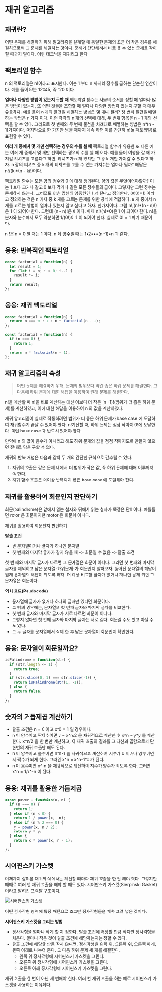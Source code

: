 # 재귀 알고리즘

## 재귀란?

어떤 문제를 해결하기 위해 알고리즘을 설계할 때 동일한 문제의 조금 더 작은 경우를 해결하므로써 그 문제를 해결하는 것이다. 문제가 간단해져서 바로 풀 수 있는 문제로 작아질 때까지 말이다. 이런 테크닉을 재귀라고 한다.

## 팩토리얼 함수

n 의 팩토리얼은 n!이라고 표시한다. 이는 1 부터 n 까지의 정수를 곱하는 단순한 연산이다. 예를 들어 5!는 1*2*3*4*5, 즉 120 이다.

**얼마나 다양한 방법이 있는지 구할 때**
팩토리얼 함수는 사물의 순서를 정할 때 얼마나 많은 방법이 있는지, 또 어떤 것들을 조합할 때 얼마나 다양한 방법이 있는지 구할 때 매우 유용하다. 예를 들어 n 개의 물건을 배열하는 방법은 몇 개나 될까? 첫 번째 물건을 배열하는 방법은 n 가지 이다. 이런 각각의 n 개의 선택에 대해, 두 번쨰 항목은 n - 1 개의 선택을 할 수 있다. 그러므로 첫 번째와 두 번째 물건을 차례대로 배열하는 방법은 n\*(n - 1)가지이다. 마지막으로 한 가지만 남을 때까지 계속 하면 이를 간단히 n!(n 팩토리얼)로 표현할 수 있다.

**여러 개 중에서 몇 개만 선택하는 경우의 수를 셀 때**
팩토리얼 함수가 유용한 또 다른 예는 여러 개 중에서 몇 개만 선택하는 경우의 수를 셀 때 이다. 예를 들어 여행을 갈 때 가져갈 티셔츠를 고른다고 하면, 티셔츠가 n 개 있지만 그 중 k 개만 가져갈 수 있다고 하자. n 장의 티셔츠 중 k 개의 티셔츠를 고를 수 있는 가지수는 얼마나 될까?
해답은 n!/(k!\*(n - k)!)이다.

팩토리얼 함수는 모든 양의 정수와 0 에 대해 정의된다. 0!의 값은 무엇이어야할까? 이는 1 보다 크거나 같고 0 보다 작거나 같은 모든 정수들의 곱이다. 그렇지만 그런 정수는 존재하지 않는다. 그러므로 0!은 곱셈의 항등원인 1 과 같다고 정의한다. (0!0!=1) 이라고 정의하는 것은 n 가지 중 k 개를 고르는 문제를 위한 공식에 적합하다.
n 개 중에서 n 개를 고르는 방법이 얼마나 있는지 알고 싶다고 하자. 한가지이다. 그럼 n!/(n!*(n - n)!)은 1 이 되어야 한다. 그런데 (n - n)!은 0 이다. 이제 n!/(n!*0)은 1 이 되어야 한다. n!을 분자와 분수에서 모두 약분하면 1/(0!)이 1 이 되어야 한다. 실제로 0! = 1 이기 때문이다.

n !은 n = 0 일 때는 1 이다. n 이 양수일 때는 1•2•••(n -1)•n 과 같다.

## 응용: 반복적인 팩토리얼

```js
const factorial = function(n) {
  let result = 1;
  for (let i = n; i > 0; i--) {
    result *= i;
  }
  return result;
};
```

## 응용: 재귀 팩토리얼

```js
const factorial = function(n) {
  return n === 0 ? 1 : n * factorial(n - 1);
};
```

```js
const factorial = function(n) {
  if (n === 0) {
    return 1;
  }
  return n * factorial(n - 1);
};
```

## 재귀 알고리즘의 속성

> 어떤 문제를 해결하기 위해, 문제의 범위보다 약간 좁은 하위 문제를 해결한다. 그 다음에 하위 문제에 대한 해답을 이용하여 원래 문제를 해결한다.

n!을 계산할 때 n!을 바로 계산하는 대신 이보다 더 작은 (n -1)!(범위가 더 좁은 하위 문제)를 계산하였고, 이에 대한 해답을 이용하여 n!의 값을 계산하였다.

재귀 알고리즘이 실제로 작동하려면 범위가 더 좁은 하위 문제가 base case 에 도달하여 재귀함수가 끝날 수 있어야 한다. n!계산할 때, 하위 문제는 점점 작아져 0!에 도달한다. 이런 base case 가 반드시 있어야 한다.

만약에 n 의 값이 음수가 아니라고 해도 하위 문제의 값을 점점 작아지도록 만들지 않으면 절대로 답을 구할 수 없다.

재귀의 반복 개념은 다음과 같이 두 개의 간단한 규칙으로 간추릴 수 있다.

1. 재귀의 호출은 같은 문제 내에서 더 범위가 작은 값, 즉 하위 문제에 대해 이루어져야 한다.
2. 재귀 함수 호출은 더이상 반복되지 않은 base case 에 도달해야 한다.

## 재귀를 활용하여 회문인지 판단하기

회문(palindrome)은 앞에서 읽는 철자와 뒤에서 읽는 철자가 똑같은 단어이다. 예를들면 rotor 은 회문이지만 motor 은 회문이 아니다.

재귀를 활용하여 회문인지 판단하기

**탈출 조건**

- 빈 문자열이거나 글자가 하나인 문자열
- 첫 번째와 마지막 글자가 같지 않을 때 -> 회문일 수 없음 -> 탈출 조건

첫 번 째와 마지막 글자가 다르면 그 문자열은 회문이 아니다. 그러면 첫 번째와 마지막 글자를 제외하고 남은 문자열-하위문제-가 회문인지 알아보자.
짧아진 문자열의 해답이 원래 문자열의 해답이 되도록 하자. 더 이상 비교할 글자가 없거나 하나만 남게 되면 그 문자열은 회문이다.

**의사 코드(Psudocode)**

- 문자열에 글자가 없거나 하나의 글자만 있다면 회문이다.
- 그 밖의 경우에는, 문자열의 첫 번째 글자와 마지막 글자를 비교한다.
- 첫 번째 글자와 마지막 글자가 서로 다르면 회문이 아니다.
- 그렇지 않다면 첫 번째 글자와 마지막 글자는 서로 같다. 회문일 수도 있고 아닐 수도 있다.
- 그 두 글자를 문자열에서 삭제 한 후 남은 문자열이 회문인지 확인한다.

## 응용: 문자열이 회문일까요?

```js
isPalindrome = function(str) {
  if (str.length <= 1) {
    return true;
  }
  if (str.slice(0, 1) === str.slice(-1)) {
    return isPalindrome(str(1, -1));
  } else {
    return false;
  }
};
```

## 숫자의 거듭제곱 계산하기

- 탈출 조건은 n = 0 이고 x^0 = 1 일 경우이다.
- n 이 양수이고 짝이수이면 y = x^n/2 을 재귀적으로 계산한 후 x^n = y\*y 를 계산한다.
  x^n/2 을 한 번만 계산하고, 이 재귀 호출의 결과를 그 자신과 곱함으로써 단 한번의 재귀 호출만 해도 된다.
- n 이 양수이고 홀수이면 n^n-1 을 재귀적으로 계산하여 지수가 0 이거나 양수이면서 짝수가 되게 한다. 그러면 x^n = x^n-1\*x 가 된다.
- n 이 음수미면 x^-n 을 재귀적으로 계산하여 지수가 양수가 되도록 한다. 그러면 x^n = 1/x^-n 이 된다.

## 응용: 재귀를 활용한 거듭제곱

```js
const power = function(x, n) {
  if (n === 0) {
    return 1;
  } else if (n < 0) {
    return 1 / power(x, -n);
  } else if (n % 2 === 0) {
    y = power(x, n / 2);
    return y * y;
  } else {
    return x * power(x, n - 1);
  }
};
```

## 시어핀스키 가스켓

이제까지 살펴본 재귀의 예에서는 계산할 때마다 재귀 호출을 한 번 해야 했다. 그렇지만 때때로 여러 번 재귀 호출을 해야 할 때도 있다.
시어판스키 가스켓(Sierpinski Gasket)이라고 알려진 프랙탈 구조이다.

![시어판스키 가스켓](https://ka-perseus-images.s3.amazonaws.com/dfd834ca82cc24414aec63f2c86dc9690b19d840.jpg)

어떤 정사각형 영역에 특정 패턴으로 조그만 정사각형들을 계속 그려 넣은 것이다.

**시어핀스키 가스켓을 그리는 방법**

- 정사각형을 얼마나 작게 할 지 정한다. 탈출 조건에 해당할 만큼 작다면 정사각형을 채운다. 얼마나 작은 것이 탈출 조건에 해당하는지는 정할 수 있다.
- 탈출 조건에 해당할 만큼 작지 않다면, 정사각형을 왼쪽 위, 오른쪽 위, 오른쪽 아래, 왼쪽 아래로 나누어 준다. 그 다음 하위 문제 세 개를 해결한다.
  - 왼쪽 위 정사각형에 시어핀스키 가스켓을 그린다.
  - 오른쪽 위 정사각형에 시어핀스키 가스켓을 그린다.
  - 오른쪽 아래 정사각형에 시어핀스키 가스켓을 그린다.

재귀 호출을 한 번이 아닌 세 번해야 한다. 여러 번 재귀 호출을 하는 예로 시어핀스키 가스켓을 사용하는 이유이다.
